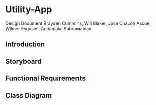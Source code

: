 # Utility-App
Design Document 
   Brayden Cummins, Will Blaker, Jose Chacon Ascue, Wilmer Esquivel, Annamalai Subramanian

## Introduction

## Storyboard

## Functional Requirements

## Class Diagram
